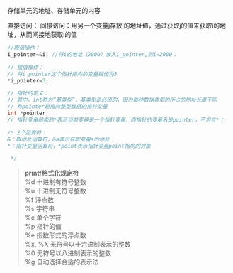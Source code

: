 
 

存储单元的地址、存储单元的内容

直接访问：
间接访问：用另一个变量j存放i的地址值，通过获取j的值来获取i的地址，从而间接地获取i的值

``` c
//取值操作：
i_pointer=&i; //将i的地址（2000）放入i_pointer,则i=2000；

// 赋值操作：
// 将i_pointer这个指针指向的变量赋值为3
*i_pointer=3;

// 指针的定义：
// 其中，int称为“基类型”，基类型是必须的，因为每种数据类型的所占的地址长度不同
// 称pointer是指向整型数据的指针变量
int *pointer;
// 指针变量前面的*表示当前变量是一个指针变量，而指针的变量名是pointer，不包含*；

/* 2个运算符： 
&：取地址运算符，&a表示获取变量a的地址
*：指针变量运算符，*point表示指针变量point指向的对象

 */
```





> __printf格式化规定符__  
%d 十进制有符号整数   
%u 十进制无符号整数  
%f 浮点数  
%s 字符串  
%c 单个字符  
%p 指针的值  
%e 指数形式的浮点数  
%x, %X 无符号以十六进制表示的整数  
%0 无符号以八进制表示的整数  
%g 自动选择合适的表示法 